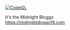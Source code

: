 [![CodeQL](https://github.com/midnightdoggo19/midnightdoggo19.com/actions/workflows/github-code-scanning/codeql/badge.svg)](https://github.com/midnightdoggo19/midnightdoggo19.com/actions/workflows/github-code-scanning/codeql)


It's the Midnight Bloggo
<br />
https://midnightdoggo19.com
